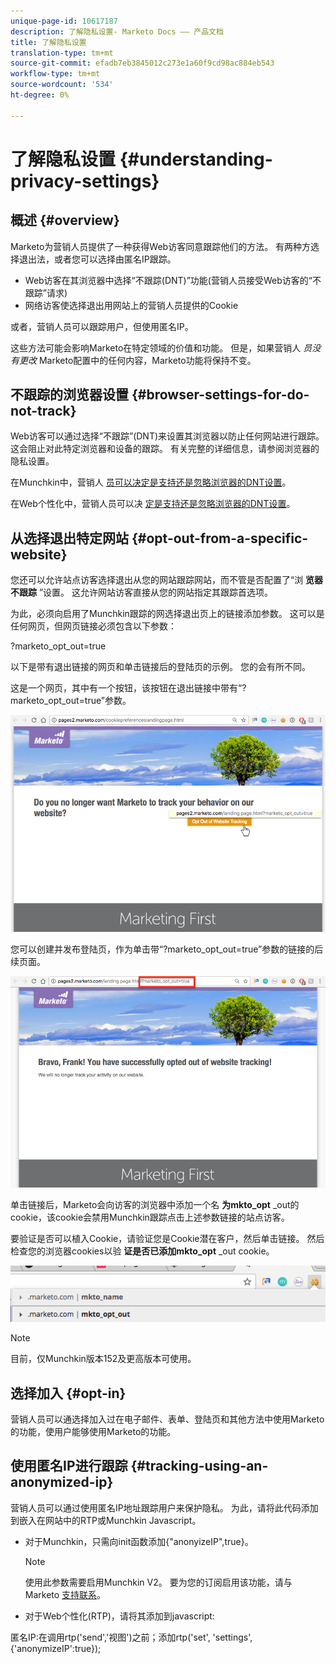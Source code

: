 ```yaml
---
unique-page-id: 10617187
description: 了解隐私设置- Marketo Docs —— 产品文档
title: 了解隐私设置
translation-type: tm+mt
source-git-commit: efadb7eb3845012c273e1a60f9cd98ac884eb543
workflow-type: tm+mt
source-wordcount: '534'
ht-degree: 0%

---
```



# 了解隐私设置 {#understanding-privacy-settings}

## 概述 {#overview}

Marketo为营销人员提供了一种获得Web访客同意跟踪他们的方法。 有两种方选择退出法，或者您可以选择由匿名IP跟踪。

* Web访客在其浏览器中选择“不跟踪(DNT)”功能(营销人员接受Web访客的“不跟踪”请求)
* 网络访客使选择退出用网站上的营销人员提供的Cookie

或者，营销人员可以跟踪用户，但使用匿名IP。

这些方法可能会影响Marketo在特定领域的价值和功能。 但是，如果营销人 *员没有更改* Marketo配置中的任何内容，Marketo功能将保持不变。

## 不跟踪的浏览器设置 {#browser-settings-for-do-not-track}

Web访客可以通过选择“不跟踪”(DNT)来设置其浏览器以防止任何网站进行跟踪。 这会阻止对此特定浏览器和设备的跟踪。 有关完整的详细信息，请参阅浏览器的隐私设置。

在Munchkin中，营销人 [员可以决定是支持还是忽略浏览器的DNT设置](edit-do-not-track-browser-support-settings.md)。

在Web个性化中，营销人员可以决 [定是支持还是忽略浏览器的DNT设置](/help/marketo/product-docs/web-personalization/getting-started/setting-web-personalization-to-do-not-track.md)。

## 从选择退出特定网站 {#opt-out-from-a-specific-website}

您还可以允许站点访客选择退出从您的网站跟踪网站，而不管是否配置了“浏 **览器不跟踪** ”设置。 这允许网站访客直接从您的网站指定其跟踪首选项。

为此，必须向启用了Munchkin跟踪的网选择退出页上的链接添加参数。 这可以是任何网页，但网页链接必须包含以下参数：

?marketo_opt_out=true

以下是带有退出链接的网页和单击链接后的登陆页的示例。 您的会有所不同。

这是一个网页，其中有一个按钮，该按钮在退出链接中带有“?marketo_opt_out=true”参数。

![](assets/opt-out-1.png)

您可以创建并发布登陆页，作为单击带“?marketo_opt_out=true”参数的链接的后续页面。

![](assets/opt-out-2.png)

单击链接后，Marketo会向访客的浏览器中添加一个名 **为mkto_opt** _out的cookie，该cookie会禁用Munchkin跟踪点击上述参数链接的站点访客。

要验证是否可以植入Cookie，请验证您是Cookie潜在客户，然后单击链接。 然后检查您的浏览器cookies以验 **证是否已添加mkto_opt** _out cookie。

![](assets/opt-out-3.png)

>[!NOTE]
>
>目前，仅Munchkin版本152及更高版本可使用。

## 选择加入 {#opt-in}

营销人员可以通选择加入过在电子邮件、表单、登陆页和其他方法中使用Marketo的功能，使用户能够使用Marketo的功能。

## 使用匿名IP进行跟踪 {#tracking-using-an-anonymized-ip}

营销人员可以通过使用匿名IP地址跟踪用户来保护隐私。 为此，请将此代码添加到嵌入在网站中的RTP或Munchkin Javascript。

* 对于Munchkin，只需向init函数添加{&quot;anonyizeIP&quot;,true}。

   >[!NOTE]
   >
   >使用此参数需要启用Munchkin V2。 要为您的订阅启用该功能，请与Marketo [支持联系](http://nation.marketo.com/community/support_solutions)。

* 对于Web个性化(RTP)，请将其添加到javascript:

匿名IP:在调用rtp(&#39;send&#39;,&#39;视图&#39;)之前；添加rtp(&#39;set&#39;, &#39;settings&#39;, {&#39;anonymizeIP&#39;:true});

